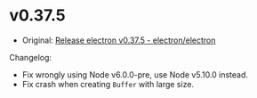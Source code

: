 # v0.37.5

* Original: [Release electron v0.37.5 - electron/electron](https://github.com/electron/electron/releases/tag/v0.37.5)

Changelog:

* Fix wrongly using Node v6.0.0-pre, use Node v5.10.0 instead.
* Fix crash when creating `Buffer` with large size.
